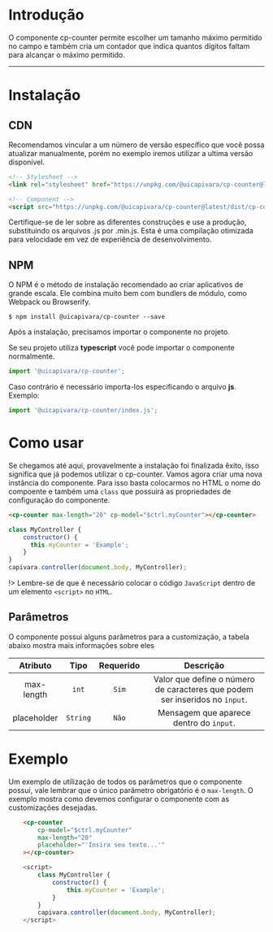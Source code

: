 # Introdução
O componente cp-counter permite escolher um tamanho máximo permitido no campo e também cria um contador que indica quantos dígitos faltam para alcançar o máximo permitido.

------
# Instalação

## CDN
Recomendamos vincular a um número de versão específico que você possa atualizar manualmente, porém no exemplo iremos utilizar a ultima versão disponível.
```html
<!-- Stylesheet -->
<link rel="stylesheet" href="https://unpkg.com/@uicapivara/cp-counter@latest/dist/cp-counter.min.css">

<!-- Component -->
<script src="https://unpkg.com/@uicapivara/cp-counter@latest/dist/cp-counter.min.js"></script>
```
Certifique-se de ler sobre as diferentes construções e use a produção, substituindo os arquivos .js por .min.js. Esta é uma compilação otimizada para velocidade em vez de experiência de desenvolvimento.

## NPM
O NPM é o método de instalação recomendado ao criar aplicativos de grande escala. Ele combina muito bem com bundlers de módulo, como Webpack ou Browserify.

```shell
$ npm install @uicapivara/cp-counter --save
```
Após a instalação, precisamos importar o componente no projeto.

Se seu projeto utiliza **typescript** você pode importar o componente normalmente.
```javascript
import '@uicapivara/cp-counter';
```
Caso contrário é necessário importa-los especificando o arquivo **js**. Exemplo:
```javascript
import '@uicapivara/cp-counter/index.js';
```

# Como usar

Se chegamos até aqui, provavelmente a instalação foi finalizada êxito, isso significa que já podemos utilizar o cp-counter.
Vamos agora criar uma nova instância do componente. Para isso basta colocarmos no HTML o nome do compoente e também uma `class` que possuirá as propriedades de configuração do componente.

```html
<cp-counter max-length="20" cp-model="$ctrl.myCounter"></cp-counter>
```

```javascript
class MyController {
    constructor() {
      this.myCounter = 'Example';
    }
}
capivara.controller(document.body, MyController);
```

!> Lembre-se de que é necessário colocar o código `JavaScript` dentro de um elemento `<script>` no `HTML`.


## Parâmetros

O componente possui alguns parâmetros para a customização, a tabela abaixo mostra mais informações sobre eles

| Atributo    | Tipo     | Requerido | Descrição                                                                   |
| :---------: | :------: | :-------: | :-------------------------------------------------------------------------: |
| max-length  | `int`    | `Sim`     | Valor que define o número de caracteres que podem ser inseridos no `input`. |
| placeholder | `String` | `Não`     | Mensagem que aparece dentro do `input`.                                     |

# Exemplo

Um exemplo de utilização de todos os parâmetros que o componente possui, vale lembrar que o único parâmetro obrigatório é o `max-length`. O exemplo mostra como devemos configurar o componente com as customizações desejadas.

```html
    <cp-counter 
        cp-model="$ctrl.myCounter"
        max-length="20"
        placeholder="'Insira seu texto...'"
    ></cp-counter>
```

```js
    <script>
        class MyController {
            constructor() {
                this.myCounter = 'Example';
            }
        }
        capivara.controller(document.body, MyController);
    </script>
```
